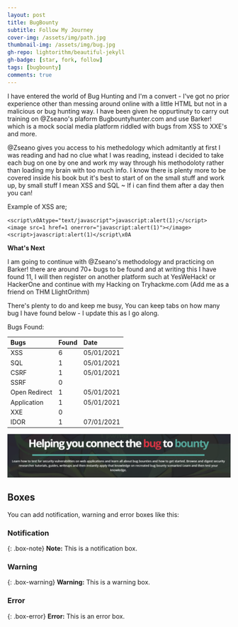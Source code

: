 ```yaml
---
layout: post
title: BugBounty
subtitle: Follow My Journey
cover-img: /assets/img/path.jpg
thumbnail-img: /assets/img/bug.jpg
gh-repo: lightorithm/beautiful-jekyll
gh-badge: [star, fork, follow]
tags: [bugbounty]
comments: true
---
```


I have entered the world of Bug Hunting and I'm a convert - I've got no prior experience other than messing around online with a little HTML but not in a malicious or bug hunting way. I have been given he oppurtinuty to carry out training on @Zseano's plaform Bugbountyhunter.com and use Barker! which is a mock social media platform riddled with bugs from XSS to XXE's and more. 

@Zseano gives you access to his methedology which admitantly at first I was reading and had no clue what I was reading, instead i decided to take each bug on one by one and work my way through his methodoloty rather than loading my brain with too much info. I know there is plenty more to be covered inside his book but it's best to start of on the small stuff and work up, by small stuff I mean XSS and SQL ~ If i can find them after a day then you can! 

Example of XSS are; 

~~~
<script\x0Atype="text/javascript">javascript:alert(1);</script>
<image src=1 href=1 onerror="javascript:alert(1)"></image>
<script>javascript:alert(1)</script\x0A
~~~

**What's Next**

I am going to continue with @Zseano's methodology and practicing on Barker! there are around 70+ bugs to be found and at writing this I have found 11, I will then register on another platform such at YesWeHack! or HackerOne and continue with my Hacking on Tryhackme.com (Add me as a friend on THM LlightOrithm)

There's plenty to do and keep me busy, You can keep tabs on how many bug I have found below - I update this as I go along. 

Bugs Found:

| Bugs | Found | Date |
| :------ |:--- | :--- |
| XSS | 6 | 05/01/2021 |
| SQL | 1 | 05/01/2021 |
| CSRF | 1 | 05/01/2021 |
| SSRF | 0 |  |
| Open Redirect | 1 | 05/01/2021 |
| Application | 1 | 05/01/2021 |
| XXE | 0 |  |
| IDOR | 1 | 07/01/2021 |


![BugBounty](/assets/img/bugbounty.png)


## Boxes
You can add notification, warning and error boxes like this:

### Notification

{: .box-note}
**Note:** This is a notification box.

### Warning

{: .box-warning}
**Warning:** This is a warning box.

### Error

{: .box-error}
**Error:** This is an error box.
